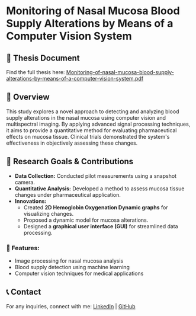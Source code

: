 # Monitoring of Nasal Mucosa Blood Supply Alterations by Means of a Computer Vision System

## 📄 Thesis Document
Find the full thesis here: [Monitoring-of-nasal-mucosa-blood-supply-alterations-by-means-of-a-computer-vision-system.pdf](Monitoring-of-nasal-mucosa-blood-supply-alterations-by-means-of-a-computer-vision-system.pdf)

## 📝 Overview
This study explores a novel approach to detecting and analyzing blood supply alterations in the nasal mucosa using computer vision and multispectral imaging. By applying advanced signal processing techniques, it aims to provide a quantitative method for evaluating pharmaceutical effects on mucosa tissue. Clinical trials demonstrated the system's effectiveness in objectively assessing these changes.

## 🎯 Research Goals & Contributions
- **Data Collection:** Conducted pilot measurements using a snapshot camera.
- **Quantitative Analysis:** Developed a method to assess mucosa tissue changes under pharmaceutical application.
- **Innovations:**
  - Created **2D Hemoglobin Oxygenation Dynamic graphs** for visualizing changes.
  - Proposed a dynamic model for mucosa alterations.
  - Designed a **graphical user interface (GUI)** for streamlined data processing.

### 📌 Features:
- Image processing for nasal mucosa analysis
- Blood supply detection using machine learning
- Computer vision techniques for medical applications

## 📞 Contact
For any inquiries, connect with me:
[LinkedIn](https://linkedin.com/in/evangelos-psyllakis) | [GitHub](https://github.com/psyllakis)
